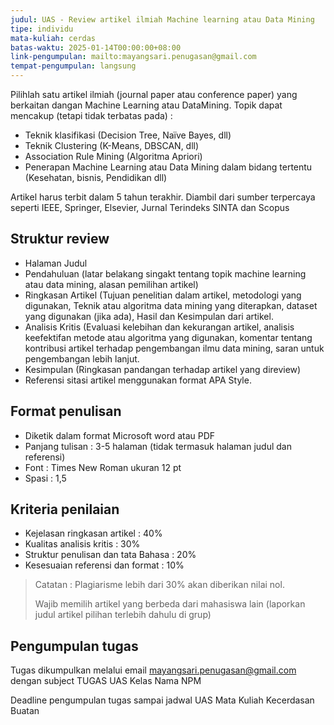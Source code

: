 ```yaml
---
judul: UAS - Review artikel ilmiah Machine learning atau Data Mining
tipe: individu
mata-kuliah: cerdas
batas-waktu: 2025-01-14T00:00:00+08:00
link-pengumpulan: mailto:mayangsari.penugasan@gmail.com
tempat-pengumpulan: langsung
---
```


Pilihlah satu artikel ilmiah (journal paper atau conference paper) yang berkaitan dangan Machine Learning atau DataMining. Topik dapat mencakup (tetapi tidak terbatas pada) :

- Teknik klasifikasi (Decision Tree, Naïve Bayes, dll)
- Teknik Clustering (K-Means, DBSCAN, dll)
- Association Rule Mining (Algoritma Apriori)
- Penerapan Machine Learning atau Data Mining dalam bidang tertentu (Kesehatan, bisnis, Pendidikan dll)

Artikel harus terbit dalam 5 tahun terakhir. Diambil dari sumber terpercaya seperti IEEE, Springer, Elsevier, Jurnal Terindeks SINTA dan Scopus

## Struktur review

- Halaman Judul
- Pendahuluan (latar belakang singakt tentang topik machine learning atau data mining, alasan pemilihan artikel)
- Ringkasan Artikel (Tujuan penelitian dalam artikel, metodologi yang digunakan, Teknik atau algoritma data mining yang diterapkan, dataset yang digunakan (jika ada), Hasil dan Kesimpulan dari artikel.
- Analisis Kritis (Evaluasi kelebihan dan kekurangan artikel, analisis keefektifan metode atau algoritma yang digunakan, komentar tentang kontribusi artikel terhadap pengembangan ilmu data mining, saran untuk pengembangan lebih lanjut.
- Kesimpulan (Ringkasan pandangan terhadap artikel yang direview)
- Referensi sitasi artikel menggunakan format APA Style.

## Format penulisan

- Diketik dalam format Microsoft word atau PDF
- Panjang tulisan : 3-5 halaman (tidak termasuk halaman judul dan referensi)
- Font : Times New Roman ukuran 12 pt
- Spasi : 1,5

## Kriteria penilaian

- Kejelasan ringkasan artikel : 40%
- Kualitas analisis kritis : 30%
- Struktur penulisan dan tata Bahasa : 20%
- Kesesuaian referensi dan format : 10%

> Catatan : Plagiarisme lebih dari 30% akan diberikan nilai nol.
>
> Wajib memilih artikel yang berbeda dari mahasiswa lain (laporkan judul artikel pilihan terlebih dahulu di grup)

## Pengumpulan tugas

Tugas dikumpulkan melalui email mayangsari.penugasan@gmail.com dengan subject TUGAS UAS Kelas Nama NPM

Deadline pengumpulan tugas sampai jadwal UAS Mata Kuliah Kecerdasan Buatan
